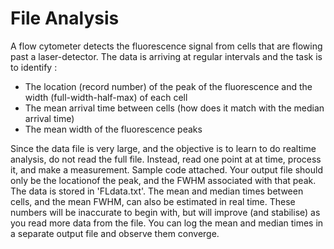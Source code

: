 # File Analysis

A flow cytometer detects the fluorescence signal from cells that are flowing past a laser-detector. The data is arriving at regular intervals and the task is to identify :
- The location (record number) of the peak of the fluorescence and the width (full-width-half-max) of each cell
- The mean arrival time between cells (how does it match with the median arrival time)
- The mean width of the fluorescence peaks

Since the data file is very large, and the objective is to learn to do realtime analysis, do not read the full file. Instead, read one point at at time, process it, and make a measurement. Sample code attached. Your output file should only be the locationof the peak, and the FWHM associated with that peak. The data
is stored in 'FLdata.txt'. The mean and median times between cells, and the mean FWHM, can also be estimated in real time. These numbers will be inaccurate to begin with, but will improve (and stabilise) as you read more data from the file. You can log the mean and median times in a separate output file and observe them converge.
